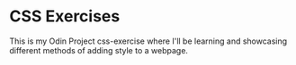 # CSS Exercises
This is my Odin Project css-exercise where I'll be learning and showcasing different methods of adding style to a webpage.